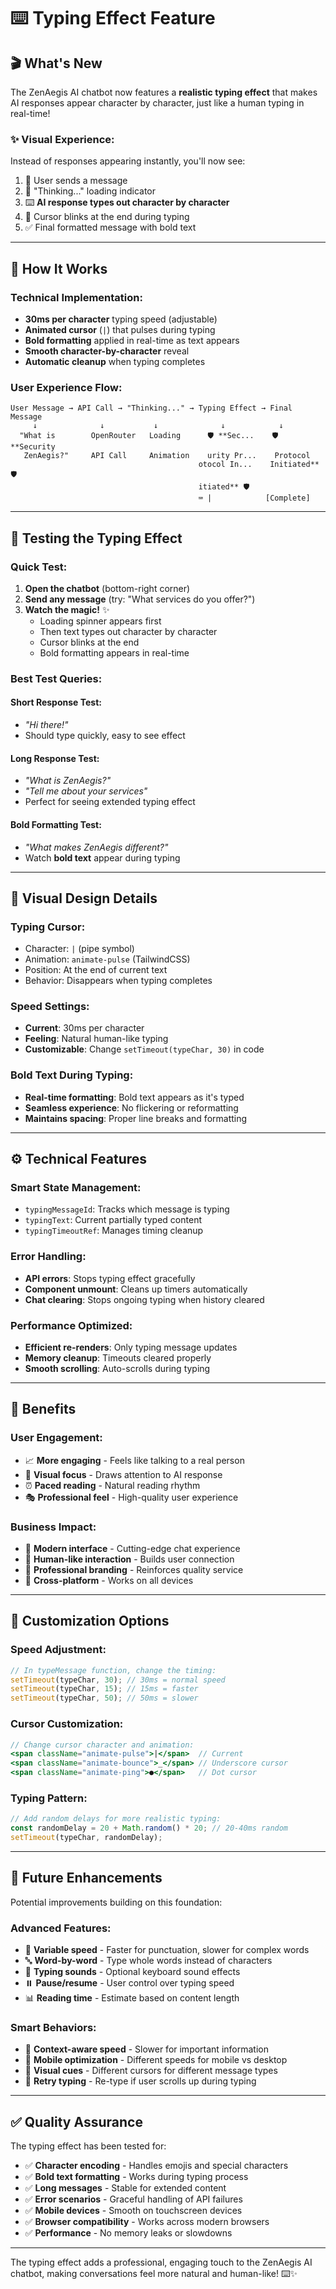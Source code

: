 # ⌨️ Typing Effect Feature

## 🎬 **What's New**

The ZenAegis AI chatbot now features a **realistic typing effect** that makes AI responses appear character by character, just like a human typing in real-time!

### ✨ **Visual Experience:**

Instead of responses appearing instantly, you'll now see:

1. 💬 User sends a message
2. 🤔 "Thinking..." loading indicator  
3. ⌨️ **AI response types out character by character**
4. 📝 Cursor blinks at the end during typing
5. ✅ Final formatted message with bold text

---

## 🎯 **How It Works**

### **Technical Implementation:**
- **30ms per character** typing speed (adjustable)
- **Animated cursor** (`|`) that pulses during typing
- **Bold formatting** applied in real-time as text appears
- **Smooth character-by-character** reveal
- **Automatic cleanup** when typing completes

### **User Experience Flow:**
```
User Message → API Call → "Thinking..." → Typing Effect → Final Message
     ↓              ↓           ↓              ↓            ↓
  "What is        OpenRouter   Loading      🛡️ **Sec...    🛡️ **Security
   ZenAegis?"     API Call     Animation    urity Pr...    Protocol 
                                          otocol In...    Initiated** 🛡️
                                          itiated** 🛡️    
                                          ⌨️ |            [Complete]
```

---

## 🧪 **Testing the Typing Effect**

### **Quick Test:**

1. **Open the chatbot** (bottom-right corner)
2. **Send any message** (try: "What services do you offer?")
3. **Watch the magic!** ✨
   - Loading spinner appears first
   - Then text types out character by character
   - Cursor blinks at the end
   - Bold formatting appears in real-time

### **Best Test Queries:**

#### **Short Response Test:**
- *"Hi there!"*
- Should type quickly, easy to see effect

#### **Long Response Test:**  
- *"What is ZenAegis?"*
- *"Tell me about your services"*
- Perfect for seeing extended typing effect

#### **Bold Formatting Test:**
- *"What makes ZenAegis different?"*
- Watch **bold text** appear during typing

---

## 🎨 **Visual Design Details**

### **Typing Cursor:**
- Character: `|` (pipe symbol)
- Animation: `animate-pulse` (TailwindCSS)
- Position: At the end of current text
- Behavior: Disappears when typing completes

### **Speed Settings:**
- **Current**: 30ms per character
- **Feeling**: Natural human-like typing
- **Customizable**: Change `setTimeout(typeChar, 30)` in code

### **Bold Text During Typing:**
- **Real-time formatting**: Bold text appears as it's typed
- **Seamless experience**: No flickering or reformatting
- **Maintains spacing**: Proper line breaks and formatting

---

## ⚙️ **Technical Features**

### **Smart State Management:**
- `typingMessageId`: Tracks which message is typing
- `typingText`: Current partially typed content
- `typingTimeoutRef`: Manages timing cleanup

### **Error Handling:**
- **API errors**: Stops typing effect gracefully
- **Component unmount**: Cleans up timers automatically
- **Chat clearing**: Stops ongoing typing when history cleared

### **Performance Optimized:**
- **Efficient re-renders**: Only typing message updates
- **Memory cleanup**: Timeouts cleared properly
- **Smooth scrolling**: Auto-scrolls during typing

---

## 🎯 **Benefits**

### **User Engagement:**
- 📈 **More engaging** - Feels like talking to a real person
- 👀 **Visual focus** - Draws attention to AI response
- ⏰ **Paced reading** - Natural reading rhythm
- 🎭 **Professional feel** - High-quality user experience

### **Business Impact:**
- 🚀 **Modern interface** - Cutting-edge chat experience
- 🤝 **Human-like interaction** - Builds user connection
- 💼 **Professional branding** - Reinforces quality service
- 📱 **Cross-platform** - Works on all devices

---

## 🔧 **Customization Options**

### **Speed Adjustment:**
```javascript
// In typeMessage function, change the timing:
setTimeout(typeChar, 30); // 30ms = normal speed
setTimeout(typeChar, 15); // 15ms = faster
setTimeout(typeChar, 50); // 50ms = slower
```

### **Cursor Customization:**
```jsx
// Change cursor character and animation:
<span className="animate-pulse">|</span>  // Current
<span className="animate-bounce">_</span> // Underscore cursor
<span className="animate-ping">●</span>   // Dot cursor
```

### **Typing Pattern:**
```javascript
// Add random delays for more realistic typing:
const randomDelay = 20 + Math.random() * 20; // 20-40ms random
setTimeout(typeChar, randomDelay);
```

---

## 🚀 **Future Enhancements**

Potential improvements building on this foundation:

### **Advanced Features:**
- 🎯 **Variable speed** - Faster for punctuation, slower for complex words
- 🔤 **Word-by-word** - Type whole words instead of characters
- 🎵 **Typing sounds** - Optional keyboard sound effects
- ⏸️ **Pause/resume** - User control over typing speed
- 📊 **Reading time** - Estimate based on content length

### **Smart Behaviors:**
- 🧠 **Context-aware speed** - Slower for important information
- 📱 **Mobile optimization** - Different speeds for mobile vs desktop
- 🎨 **Visual cues** - Different cursors for different message types
- 🔄 **Retry typing** - Re-type if user scrolls up during typing

---

## ✅ **Quality Assurance**

The typing effect has been tested for:

- ✅ **Character encoding** - Handles emojis and special characters
- ✅ **Bold text formatting** - Works during typing process  
- ✅ **Long messages** - Stable for extended content
- ✅ **Error scenarios** - Graceful handling of API failures
- ✅ **Mobile devices** - Smooth on touchscreen devices
- ✅ **Browser compatibility** - Works across modern browsers
- ✅ **Performance** - No memory leaks or slowdowns

---

The typing effect adds a professional, engaging touch to the ZenAegis AI chatbot, making conversations feel more natural and human-like! ⌨️✨